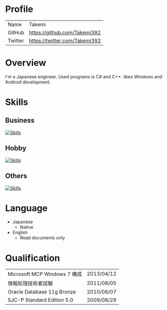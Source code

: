 # Profile
| | |
|:--------|:---|
| Name    | Takemi |
| GitHub  | https://github.com/Takemi392 |
| Twitter | https://twitter.com/Takemi392 |

# Overview
I'm a Japanese engineer. Used programs is C# and C++. likes Windows and Android development.

# Skills
## Business
[![Skills](https://skillicons.dev/icons?i=cs,cpp,c,dotnet&theme=dark&perline=8)](https://skillicons.dev)

## Hobby
[![Skills](https://skillicons.dev/icons?i=py,go,html,css,js,jquery,java&theme=dark&perline=8)](https://skillicons.dev)

## Others
[![Skills](https://skillicons.dev/icons?i=github,git,visualstudio,vscode,eclipse&theme=dark&perline=8)](https://skillicons.dev)

# Language
+ Japanese
  + Native
+ English
  + Read documents only

# Qualification
| | |
|:--------|:---|
| Microsoft MCP Windows 7 構成 | 2013/04/12  |
| 情報処理技術者試験 | 2011/08/05 |
| Oracle Database 11g Bronze | 2010/06/07 |
| SJC-P Standard Edition 5.0 | 2009/08/29 |
